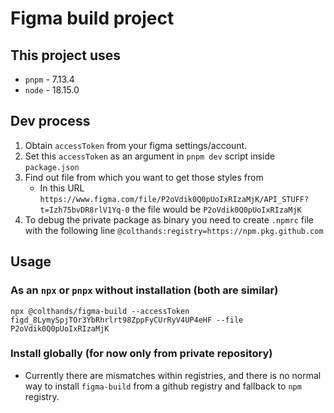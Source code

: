 # Figma build project

## This project uses

* `pnpm` - 7.13.4
* `node` - 18.15.0

## Dev process

1. Obtain `accessToken` from your figma settings/account.
2. Set this `accessToken` as an argument in `pnpm dev` script inside `package.json`
3. Find out file from which you want to get those styles from
   * In this URL `https://www.figma.com/file/P2oVdik0Q0pUoIxRIzaMjK/API_STUFF?t=Izh75bvDR8rlV1Yq-0` the file would be `P2oVdik0Q0pUoIxRIzaMjK`
4. To debug the private package as binary you need to create `.npmrc` file with the following line `@colthands:registry=https://npm.pkg.github.com`

## Usage

### As an `npx` or `pnpx` without installation (both are similar)

`npx @colthands/figma-build --accessToken figd_8LymySpjTOr3YbRhrlrt98ZppFyCUrRyV4UP4eHF --file P2oVdik0Q0pUoIxRIzaMjK`

### Install globally (for now only from private repository)

* Currently there are mismatches within registries, and there is no normal way to install `figma-build` from a github registry and fallback to `npm` registry.
